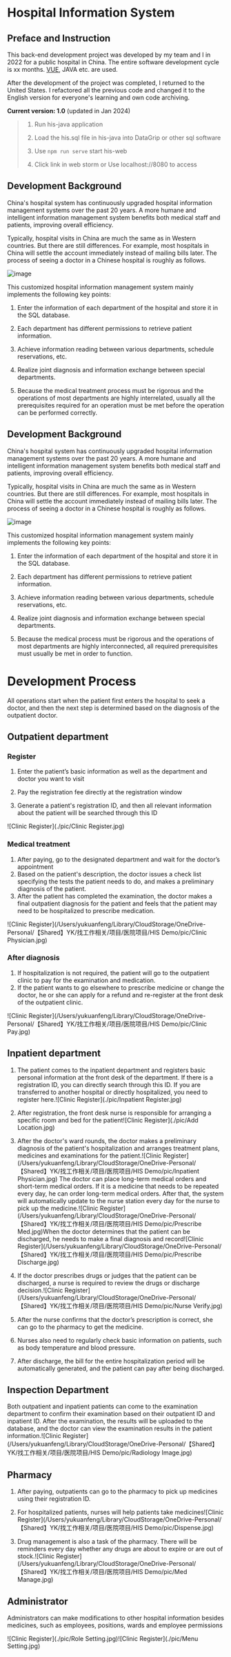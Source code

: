 # Hospital Information System

## Preface and Instruction

This back-end development project was developed by my team and I in 2022 for a public hospital in China. The entire software development cycle is xx months. [VUE](https://vuejs.org/), JAVA etc. are used.

After the development of the project was completed, I returned to the United States. I refactored all the previous code and changed it to the English version for everyone's learning and own code archiving.

**Current version: 1.0** (updated in Jan 2024)

>1. Run his-java application
>
>2. Load the his.sql file in his-java into DataGrip or other sql software
>
>3. Use `npm run serve` start his-web
>4. Click link in web storm or Use localhost://8080 to access

## Development Background

China's hospital system has continuously upgraded hospital information management systems over the past 20 years. A more humane and intelligent information management system benefits both medical staff and patients, improving overall efficiency. 

Typically, hospital visits in China are much the same as in Western countries. But there are still differences. For example, most hospitals in China will settle the account immediately instead of mailing bills later. The process of seeing a doctor in a Chinese hospital is roughly as follows.



![image](https://github.com/fykkyf/his-java/blob/master/pic/Medical%20Treatment%20Process.png)



This customized hospital information management system mainly implements the following key points:

1. Enter the information of each department of the hospital and store it in the SQL database.

2. Each department has different permissions to retrieve patient information.

3. Achieve information reading between various departments, schedule reservations, etc.

4. Realize joint diagnosis and information exchange between special departments.

5. Because the medical treatment process must be rigorous and the operations of most departments are highly interrelated, usually all the prerequisites required for an operation must be met before the operation can be performed correctly.
## Development Background

China's hospital system has continuously upgraded hospital information management systems over the past 20 years. A more humane and intelligent information management system benefits both medical staff and patients, improving overall efficiency. 

Typically, hospital visits in China are much the same as in Western countries. But there are still differences. For example, most hospitals in China will settle the account immediately instead of mailing bills later. The process of seeing a doctor in a Chinese hospital is roughly as follows.



![image](https://github.com/fykkyf/his-java/blob/master/pic/Clinic%20Register.jpg)



This customized hospital information management system mainly implements the following key points:

1. Enter the information of each department of the hospital and store it in the SQL database.

2. Each department has different permissions to retrieve patient information.

3. Achieve information reading between various departments, schedule reservations, etc.

4. Realize joint diagnosis and information exchange between special departments.

5. Because the medical process must be rigorous and the operations of most departments are highly interconnected, all required prerequisites must usually be met in order to function.

# Development Process

All operations start when the patient first enters the hospital to seek a doctor, and then the next step is determined based on the diagnosis of the outpatient doctor.

## Outpatient department

### Register

1. Enter the patient’s basic information as well as the department and doctor you want to visit

2. Pay the registration fee directly at the registration window
3. Generate a patient's registration ID, and then all relevant information about the patient will be searched through this ID

![Clinic Register](./pic/Clinic Register.jpg)

### Medical treatment

1. After paying, go to the designated department and wait for the doctor’s appointment
2. Based on the patient's description, the doctor issues a check list specifying the tests the patient needs to do, and makes a preliminary diagnosis of the patient.
3. After the patient has completed the examination, the doctor makes a final outpatient diagnosis for the patient and feels that the patient may need to be hospitalized to prescribe medication.

![Clinic Register](/Users/yukuanfeng/Library/CloudStorage/OneDrive-Personal/【Shared】YK/找工作相关/项目/医院项目/HIS Demo/pic/Clinic Physician.jpg)

### After diagnosis

1. If hospitalization is not required, the patient will go to the outpatient clinic to pay for the examination and medication.
2. If the patient wants to go elsewhere to prescribe medicine or change the doctor, he or she can apply for a refund and re-register at the front desk of the outpatient clinic.

![Clinic Register](/Users/yukuanfeng/Library/CloudStorage/OneDrive-Personal/【Shared】YK/找工作相关/项目/医院项目/HIS Demo/pic/Clinic Pay.jpg)

## Inpatient department

1. The patient comes to the inpatient department and registers basic personal information at the front desk of the department. If there is a registration ID, you can directly search through this ID. If you are transferred to another hospital or directly hospitalized, you need to register here.![Clinic Register](./pic/Inpatient Register.jpg)
2. After registration, the front desk nurse is responsible for arranging a specific room and bed for the patient![Clinic Register](./pic/Add Location.jpg)
3. After the doctor's ward rounds, the doctor makes a preliminary diagnosis of the patient's hospitalization and arranges treatment plans, medicines and examinations for the patient.![Clinic Register](/Users/yukuanfeng/Library/CloudStorage/OneDrive-Personal/【Shared】YK/找工作相关/项目/医院项目/HIS Demo/pic/Inpatient Physician.jpg) The doctor can place long-term medical orders and short-term medical orders. If it is a medicine that needs to be repeated every day, he can order long-term medical orders. After that, the system will automatically update to the nurse station every day for the nurse to pick up the medicine.![Clinic Register](/Users/yukuanfeng/Library/CloudStorage/OneDrive-Personal/【Shared】YK/找工作相关/项目/医院项目/HIS Demo/pic/Prescribe Med.jpg)When the doctor determines that the patient can be discharged, he needs to make a final diagnosis and record![Clinic Register](/Users/yukuanfeng/Library/CloudStorage/OneDrive-Personal/【Shared】YK/找工作相关/项目/医院项目/HIS Demo/pic/Prescribe Discharge.jpg)
4. If the doctor prescribes drugs or judges that the patient can be discharged, a nurse is required to review the drugs or discharge decision.![Clinic Register](/Users/yukuanfeng/Library/CloudStorage/OneDrive-Personal/【Shared】YK/找工作相关/项目/医院项目/HIS Demo/pic/Nurse Verify.jpg)

1. After the nurse confirms that the doctor’s prescription is correct, she can go to the pharmacy to get the medicine.
2. Nurses also need to regularly check basic information on patients, such as body temperature and blood pressure.
3. After discharge, the bill for the entire hospitalization period will be automatically generated, and the patient can pay after being discharged.

## Inspection Department

Both outpatient and inpatient patients can come to the examination department to confirm their examination based on their outpatient ID and inpatient ID. After the examination, the results will be uploaded to the database, and the doctor can view the examination results in the patient information.![Clinic Register](/Users/yukuanfeng/Library/CloudStorage/OneDrive-Personal/【Shared】YK/找工作相关/项目/医院项目/HIS Demo/pic/Radiology Image.jpg)

## Pharmacy

1. After paying, outpatients can go to the pharmacy to pick up medicines using their registration ID.

2. For hospitalized patients, nurses will help patients take medicines![Clinic Register](/Users/yukuanfeng/Library/CloudStorage/OneDrive-Personal/【Shared】YK/找工作相关/项目/医院项目/HIS Demo/pic/Dispense.jpg)
3. Drug management is also a task of the pharmacy. There will be reminders every day whether any drugs are about to expire or are out of stock.![Clinic Register](/Users/yukuanfeng/Library/CloudStorage/OneDrive-Personal/【Shared】YK/找工作相关/项目/医院项目/HIS Demo/pic/Med Manage.jpg)

## Administrator

Administrators can make modifications to other hospital information besides medicines, such as employees, positions, wards and employee permissions

![Clinic Register](./pic/Role Setting.jpg)![Clinic Register](./pic/Menu Setting.jpg)

### 



### 



